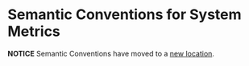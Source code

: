 # Semantic Conventions for System Metrics

**NOTICE** Semantic Conventions have moved to a
[new location](http://github.com/open-telemetry/semantic-conventions).
